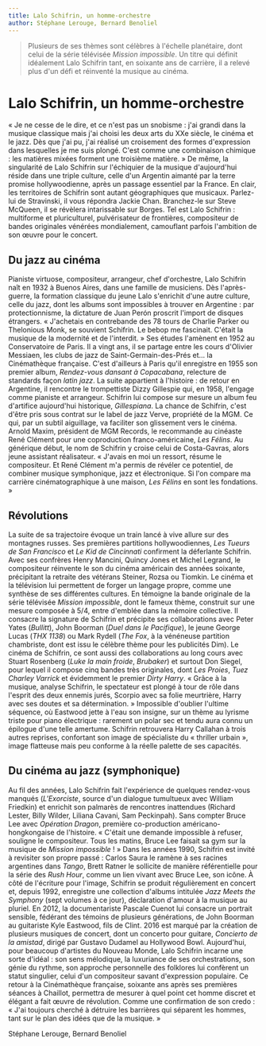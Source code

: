 ```yaml
---
title: Lalo Schifrin, un homme-orchestre
author: Stéphane Lerouge, Bernard Benoliel
---
```


> Plusieurs de ses thèmes sont célèbres à l'échelle planétaire, dont celui de la série télévisée _Mission impossible_. Un titre qui définit idéalement Lalo Schifrin tant, en soixante ans de carrière, il a relevé plus d'un défi et réinventé la musique au cinéma.

# Lalo Schifrin, un homme-orchestre

« Je ne cesse de le dire, et ce n'est pas un snobisme : j'ai grandi dans la musique classique mais j'ai choisi les deux arts du XXe siècle, le cinéma et le jazz. Dès que j'ai pu, j'ai réalisé un croisement des formes d'expression dans lesquelles je me suis plongé. C'est comme une combinaison chimique : les matières mixées forment une troisième matière. » De même, la singularité de Lalo Schifrin sur l'échiquier de la musique d'aujourd'hui réside dans une triple culture, celle d'un Argentin aimanté par la terre promise hollywoodienne, après un passage essentiel par la France. En clair, les territoires de Schifrin sont autant géographiques que musicaux. Parlez-lui de Stravinski, il vous répondra Jackie Chan. Branchez-le sur Steve McQueen, il se révèlera intarissable sur Borges. Tel est Lalo Schifrin : multiforme et pluriculturel, pulvérisateur de frontières, compositeur de bandes originales vénérées mondialement, camouflant parfois l'ambition de son œuvre pour le concert.

## Du jazz au cinéma

Pianiste virtuose, compositeur, arrangeur, chef d'orchestre, Lalo Schifrin naît en 1932 à Buenos Aires, dans une famille de musiciens. Dès l'après-guerre, la formation classique du jeune Lalo s'enrichit d'une autre culture, celle du jazz, dont les albums sont impossibles à trouver en Argentine : par protectionnisme, la dictature de Juan Perón proscrit l'import de disques étrangers. « J'achetais en contrebande des 78 tours de Charlie Parker ou Thelonious Monk, se souvient Schifrin. Le bebop me fascinait. C'était la musique de la modernité et de l'interdit. » Ses études l'amènent en 1952 au Conservatoire de Paris. Il a vingt ans, il se partage entre les cours d'Olivier Messiaen, les clubs de jazz de Saint-Germain-des-Prés et... la Cinémathèque française. C'est d'ailleurs à Paris qu'il enregistre en 1955 son premier album, _Rendez-vous dansant à Copacabana_, relecture de standards façon _latin jazz_. La suite appartient à l'histoire : de retour en Argentine, il rencontre le trompettiste Dizzy Gillespie qui, en 1958, l'engage comme pianiste et arrangeur. Schifrin lui compose sur mesure un album feu d'artifice aujourd'hui historique, _Gillespiana_. La chance de Schifrin, c'est d'être pris sous contrat sur le label de jazz Verve, propriété de la MGM. Ce qui, par un subtil aiguillage, va faciliter son glissement vers le cinéma. Arnold Maxim, président de MGM Records, le recommande au cinéaste René Clément pour une coproduction franco-américaine, _Les Félins_. Au générique début, le nom de Schifrin y croise celui de Costa-Gavras, alors jeune assistant réalisateur. « J'avais en moi un ressort, résume le compositeur. Et René Clément m'a permis de révéler ce potentiel, de combiner musique symphonique, jazz et électronique. Si l'on compare ma carrière cinématographique à une maison, _Les Félins_ en sont les fondations. »

## Révolutions

La suite de sa trajectoire évoque un train lancé à vive allure sur des montagnes russes. Ses premières partitions hollywoodiennes, _Les Tueurs de San Francisco_ et _Le Kid de Cincinnati_ confirment la déferlante Schifrin. Avec ses confrères Henry Mancini, Quincy Jones et Michel Legrand, le compositeur réinvente le son du cinéma américain des années soixante, précipitant la retraite des vétérans Steiner, Rozsa ou Tiomkin. Le cinéma et la télévision lui permettent de forger un langage propre, comme une synthèse de ses différentes cultures. En témoigne la bande originale de la série télévisée _Mission impossible_, dont le fameux thème, construit sur une mesure composée à 5/4, entre d'emblée dans la mémoire collective. Il consacre la signature de Schifrin et précipite ses collaborations avec Peter Yates (_Bullitt_), John Boorman (_Duel dans le Pacifique_), le jeune George Lucas (_THX 1138_) ou Mark Rydell (_The Fox_, à la vénéneuse partition chambriste, dont est issu le célèbre thème pour les publicités Dim). Le cinéma de Schifrin, ce sont aussi des collaborations au long cours avec Stuart Rosenberg (_Luke la main froide_, _Brubaker_) et surtout Don Siegel, pour lequel il compose cinq bandes très originales, dont _Les Proies_, _Tuez Charley Varrick_ et évidemment le premier _Dirty Harry_. « Grâce à la musique, analyse Schifrin, le spectateur est plongé à tour de rôle dans l'esprit des deux ennemis jurés, Scorpio avec sa folie meurtrière, Harry avec ses doutes et sa détermination. » Impossible d'oublier l'ultime séquence, où Eastwood jette à l'eau son insigne, sur un thème au lyrisme triste pour piano électrique : rarement un polar sec et tendu aura connu un épilogue d'une telle amertume. Schifrin retrouvera Harry Callahan à trois autres reprises, confortant son image de spécialiste du « thriller urbain », image flatteuse mais peu conforme à la réelle palette de ses capacités.

## Du cinéma au jazz (symphonique)

Au fil des années, Lalo Schifrin fait l'expérience de quelques rendez-vous manqués (_L'Exorciste_, source d'un dialogue tumultueux avec William Friedkin) et enrichit son palmarès de rencontres inattendues (Richard Lester, Billy Wilder, Liliana Cavani, Sam Peckinpah). Sans compter Bruce Lee avec _Opération Dragon_, première co-production américano-hongkongaise de l'histoire. « C'était une demande impossible à refuser, souligne le compositeur. Tous les matins, Bruce Lee faisait sa gym sur la musique de _Mission impossible_ ! » Dans les années 1990, Schifrin est invité à revisiter son propre passé : Carlos Saura le ramène à ses racines argentines dans _Tango_, Brett Ratner le sollicite de manière référentielle pour la série des _Rush Hour_, comme un lien vivant avec Bruce Lee, son icône. À côté de l'écriture pour l'image, Schifrin se produit régulièrement en concert et, depuis 1992, enregistre une collection d'albums intitulée _Jazz Meets the Symphony_ (sept volumes à ce jour), déclaration d'amour à la musique au pluriel. En 2012, la documentariste Pascale Cuenot lui consacre un portrait sensible, fédérant des témoins de plusieurs générations, de John Boorman au guitariste Kyle Eastwood, fils de Clint. 2016 est marqué par la création de plusieurs musiques de concert, dont un concerto pour guitare, _Concierto de la amistad_, dirigé par Gustavo Dudamel au Hollywood Bowl. Aujourd'hui, pour beaucoup d'artistes du Nouveau Monde, Lalo Schifrin incarne une sorte d'idéal : son sens mélodique, la luxuriance de ses orchestrations, son génie du rythme, son approche personnelle des folklores lui confèrent un statut singulier, celui d'un compositeur savant d'expression populaire. Ce retour à la Cinémathèque française, soixante ans après ses premières séances à Chaillot, permettra de mesurer à quel point cet homme discret et élégant a fait œuvre de révolution. Comme une confirmation de son credo : « J'ai toujours cherché à détruire les barrières qui séparent les hommes, tant sur le plan des idées que de la musique. »

Stéphane Lerouge, Bernard Benoliel
